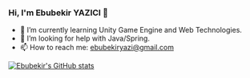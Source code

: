 ### Hi, I'm Ebubekir YAZICI :wave:

- :seedling: I’m currently learning Unity Game Engine and Web Technologies.
- :thinking: I’m looking for help with Java/Spring.
- :mailbox: How to reach me: ebubekiryazi@gmail.com

[![Ebubekir's GitHub stats](https://github-readme-stats.vercel.app/api?username=ebubekiryzc&theme=tokyonight&show_icons=true)](https://github.com/ebubekiryzc/github-readme-stats)
<!--
**Ebubekiryzc/Ebubekiryzc** is a ✨ _special_ ✨ repository because its `README.md` (this file) appears on your GitHub profile.

Here are some ideas to get you started:

- 🔭 I’m currently working on ...
- 🌱 I’m currently learning ...
- 👯 I’m looking to collaborate on ...
- 🤔 I’m looking for help with ...
- 💬 Ask me about ...
- 📫 How to reach me: ...
- 😄 Pronouns: ...
- ⚡ Fun fact: ...
-->
